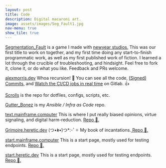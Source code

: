 ```yaml
---
layout: post
title: Code
description: Digital macaroni art.
image: assets/images/Seg_Fault1.jpg
nav-menu: true
show_tile: true
---
```


<a href="https://gitlab.com/newyearstudios/ritual-jam">Segmentation_Fault</a> is a game I made with <a href="https://www.newyearstudios.com/">newyear studios.</a> This was our first title to work on together, and my first time doing any start-to-finish programmatic work, as well as my first published work of fiction. I learned a lot through the crucible of troubleshooting, and hindsight. Feel free to fork it, clone it, or do what you like. Feedback and PRs welcome.

<a href="https://gitlab.com/matrix8967/alexmorris.dev">alexmorris.dev</a> Whoa recursion! 🤯 You can see all the code, <a href="https://gitlab.com/matrix8967/alexmorris.dev/commits/master"> (Signed) Commits</a>, and <a href="https://gitlab.com/matrix8967/alexmorris.dev/-/jobs">Watch the CI/CD jobs in real time</a> on Gitlab. 👍

<a href="https://gitlab.com/matrix8967/scrolls">Scrolls</a> is the repo for dotfiles, configs, scripts, etc.

<a href="https://gitlab.com/matrix8967/gutter_bonez">Gutter_Bonez</a> is my _Ansible / Infra as Code_ repo.

<a href="https://text.mainframe.computer/">text.mainframe.computer</a> This is where I put really biased opinions, virtue signaling, and digital harm-reduction. <a href="https://gitlab.com/matrix8967/text-mainframe-computer/">Repo 🔗️.</a>

<a href="https://grimoire.heretic.dev/">Grimoire.heretic.dev</a> (つ•̀ᴥ•́)つ*:･ﾟ✧ My book of incantations.<a href="https://gitlab.com/matrix8967/grimoire"> Repo 🔗️. </a>

<a href="https://start.mainframe.computer/">start.mainframe.computer</a> This is a start page, mostly used for testing endpoints. <a href="https://gitlab.com/matrix8967/start-mainframe-computer">Repo 🔗️.</a>

<a href="https://start.heretic.dev/">start.heretic.dev</a> This is a start page, mostly used for testing endpoints. <a href="https://gitlab.com/matrix8967/morning-star">Repo 🔗️.</a>
